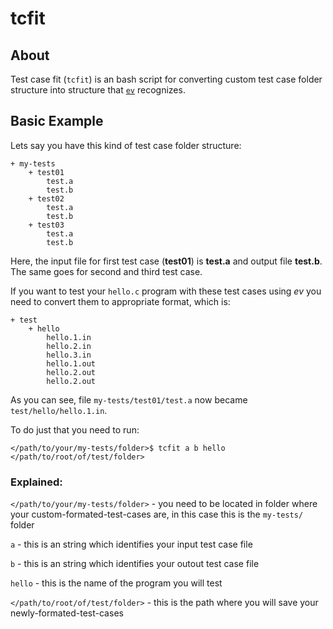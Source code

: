 # tcfit

## About
Test case fit (`tcfit`) is an bash script for converting custom test case folder structure into structure that [`ev`](https://github.com/hermanzdosilovic/ev) recognizes.

## Basic Example

Lets say you have this kind of test case folder structure:

	+ my-tests
		+ test01
	  		test.a
			test.b
		+ test02
			test.a
			test.b
		+ test03
			test.a
			test.b

Here, the input file for first test case (**test01**) is **test.a** and output file **test.b**. The same goes for second and third test case.

If you want to test your `hello.c` program with these test cases using _ev_ you need to convert them to appropriate format, which is:

	+ test
		+ hello
			hello.1.in
			hello.2.in
			hello.3.in
			hello.1.out
			hello.2.out
			hello.2.out

As you can see, file `my-tests/test01/test.a` now became `test/hello/hello.1.in`.

To do just that you need to run:

	</path/to/your/my-tests/folder>$ tcfit a b hello </path/to/root/of/test/folder>

### Explained:

`</path/to/your/my-tests/folder>` - you need to be located in folder where your custom-formated-test-cases are, in this case this is the `my-tests/` folder

`a` - this is an string which identifies your input test case file

`b` - this is an string which identifies your outout test case file

`hello` - this is the name of the program you will test

`</path/to/root/of/test/folder>` - this is the path where you will save your newly-formated-test-cases